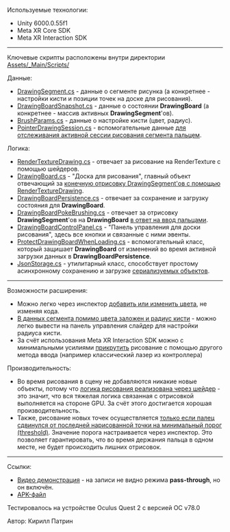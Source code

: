 Используемые технологии:
 - Unity 6000.0.55f1
 - Meta XR Core SDK
 - Meta XR Interaction SDK
---
Ключевые скрипты расположены внутри директории [Assets/_Main/Scripts/](Assets/_Main/Scripts/)

Данные:
 - [DrawingSegment.cs](Assets/_Main/Scripts/Drawing/Segments/DrawingSegment.cs) - данные о сегменте рисунка (а конкретнее - настройки кисти и позиции точек на доске для рисования).
 - [DrawingBoardSnapshot.cs](Assets/_Main/Scripts/Drawing/Board/DrawingBoardSnapshot.cs) - данные о состоянии **DrawingBoard** (а конкретнее - массив активных **DrawingSegment**'ов).
 - [BrushParams.cs](Assets/_Main/Scripts/Drawing/BrushParams.cs) - данные о настройке кисти (цвет, радиус).
 - [PointerDrawingSession.cs](Assets/_Main/Scripts/Drawing/PointerDrawingSession.cs) - вспомогательные данные [для отслеживания активной сессии рисования сегмента пальцем](Assets/_Main/Scripts/Drawing/Board/DrawingBoardPokeBrushing.cs#L83C13-L92C14).

Логика:
 - [RenderTextureDrawing.cs](Assets/_Main/Scripts/Drawing/RenderTextureDrawing.cs) - отвечает за рисование на RenderTexture с помощью шейдеров.
 - [DrawingBoard.cs](Assets/_Main/Scripts/Drawing/Board/DrawingBoard.cs) - "Доска для рисования", главный объект отвечающий за [конечную отрисовку DrawingSegment'ов с помощью RenderTextureDrawing](Assets/_Main/Scripts/Drawing/Board/DrawingBoard.cs#L105).
 - [DrawingBoardPersistence.cs](Assets/_Main/Scripts/Drawing/Board/DrawingBoardPersistence.cs) - отвечает за сохранение и загрузку состояния для **DrawingBoard**.
 - [DrawingBoardPokeBrushing.cs](Assets/_Main/Scripts/Drawing/Board/DrawingBoardPokeBrushing.cs) - отвечает за отрисовку **DrawingSegment**'ов на **DrawingBoard** [в ответ на ввод пальцами](Assets/_Main/Scripts/Drawing/Board/DrawingBoardPokeBrushing.cs#L78C9-L105C10).
 - [DrawingBoardControlPanel.cs](Assets/_Main/Scripts/Drawing/Board/DrawingBoardControlPanel.cs) - "Панель управления для доски рисования", здесь все кнопки и связанные с ними эвенты.
 - [ProtectDrawingBoardWhenLoading.cs](Assets/_Main/Scripts/Drawing/Board/ProtectDrawingBoardWhenLoading.cs) - вспомогательный класс, который защишает **DrawingBoard** от изменений во время активной загрузки данных в **DrawingBoardPersistence**.
 - [JsonStorage.cs](Assets/_Main/Scripts/Utils/JsonStorage.cs) - утилитарный класс, способствует простому асинхронному сохранению и загрузке [сериализуемых объектов](https://docs.unity3d.com/6000.0/Documentation/Manual/json-serialization.html).
---
Возможности расширения:
 - Можно легко через инспектор [добавить или изменить цвета](Assets/_Main/Scripts/Drawing/Board/DrawingBoardPokeBrushing.cs#L18), не изменяя кода.
 - [В данных сегмента помимо цвета заложен и радиус кисти](Assets/_Main/Scripts/Drawing/Segments/DrawingSegment.cs#L10) - можно легко вывести на панель управления слайдер для настройки радиуса кисти.
 - За счёт использования Meta XR Interaction SDK можно с минимальными усилиями [прикрутить](Assets/_Main/Scripts/Drawing/Board/DrawingBoardPokeBrushing.cs#L35) рисование с помощью другого метода ввода (например классический лазер из контроллера)

Производительность:
- Во время рисования в сцену не добавляются никакие новые объекты, потому что [логика рисования реализована через шейдер](Assets/_Main/Scripts/Drawing/RenderTextureDrawing.cs#L66C13-L67C67) - это значит, что вся тяжелая логика связанная с отрисовкой выполняется на стороне GPU. За счёт этого достигается хорошая производительность.
- Также, рисование новых точек осуществляется [только если палец сдвинулся от последней нарисованной точки на минимальный порог (threshold)](Assets/_Main/Scripts/Drawing/Board/DrawingBoardPokeBrushing.cs#L96). Значение порога настраивается через инспектор. Это позволяет гарантировать, что во время держания пальца в одном месте, не будет происходить лишних отрисовок.
---
Ссылки:
- [Видео демонстрация](https://disk.yandex.ru/i/Tqvfj71aTl9BAg) - на записи не видно режима **pass-through**, но он включён.
- [APK-файл](https://disk.yandex.ru/d/kBvbclD3YlOE4Q)

Тестировалось на устройстве Oculus Quest 2 с версией ОС v78.0

Автор: Кирилл Патрин

